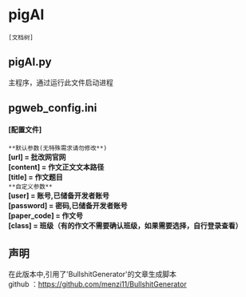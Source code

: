# pigAI
~~~
[文档树]

~~~
## pigAI.py
主程序，通过运行此文件启动进程

## pgweb_config.ini
#### **[配置文件]**  
`**默认参数(无特殊需求请勿修改**)`  
**[url] = 批改网官网  
[content] = 作文正文文本路径  
[title] = 作文题目**  
`**自定义参数**`  
**[user] = 账号,已储备开发者账号  
[password] = 密码,已储备开发者账号  
[paper_code] = 作文号  
[class] = 班级（有的作文不需要确认班级，如果需要选择，自行登录查看）**

## 声明
在此版本中,引用了'BullshitGenerator'的文章生成脚本  
github ：https://github.com/menzi11/BullshitGenerator
